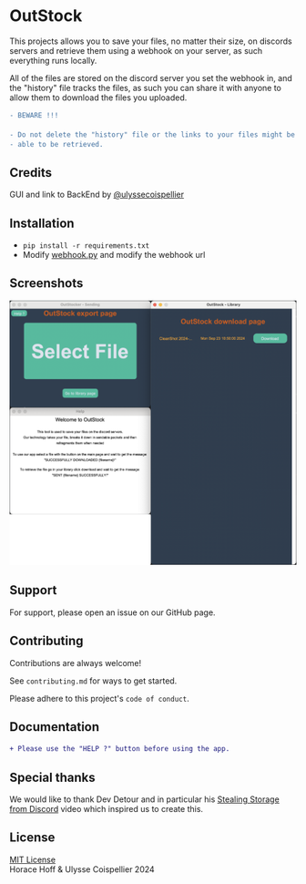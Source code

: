 
# OutStock

This projects allows you to save your files, no matter their size, on discords servers and retrieve them using a webhook on your server, as such everything runs locally.

All of the files are stored on the discord server you set the webhook in, and the "history" file tracks the files, as such you can share it with anyone to allow them to download the files you uploaded.

```diff
- BEWARE !!!

- Do not delete the "history" file or the links to your files might be permanetly lost and won't be
- able to be retrieved.
```

## Credits
GUI and link to BackEnd by [@ulyssecoispellier](https://github.com/ulyssecoispellier)


## Installation
- `pip install -r requirements.txt`
- Modify [webhook.py](./backend/webhook.py) and modify the webhook url

## Screenshots
![App Screenshot](https://github.com/horacehoff/outstock/blob/2ce8db1b02ac78935d1d86e58f688470472b8e29/readmeAssets/ScreenshotOfAllThePages.png)

## Support
For support, please open an issue on our GitHub page.


## Contributing
Contributions are always welcome!

See `contributing.md` for ways to get started.

Please adhere to this project's `code of conduct`.

## Documentation

```diff
+ Please use the "HELP ?" button before using the app.
```

## Special thanks

We would like to thank Dev Detour and in particular his [Stealing Storage from Discord](https://www.youtube.com/watch?v=c_arQ-6ElYI) video which inspired us to create this.

## License
[MIT License](LICENSE)\
Horace Hoff & Ulysse Coispellier 2024
